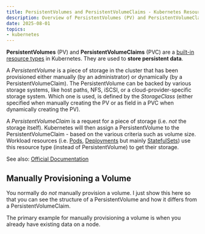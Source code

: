 ```yaml
---
title: PersistentVolumes and PersistentVolumeClaims - Kubernetes Resources
description: Overview of PersistentVolumes (PV) and PersistentVolumeClaims (PVC) in Kubernetes
date: 2025-08-01
topics:
- kubernetes
---
```


**PersistentVolumes** (PV) and **PersistentVolumeClaims** (PVC) are a [built-in resource types](overview.md) in Kubernetes. They are used to **store persistent data**.

A *PersistentVolume* is a piece of storage in the cluster that has been provisioned either manually (by an administrator) or dynamically (by a PersistentVolumeClaim). The PersistentVolume can be backed by various storage systems, like host paths, NFS, iSCSI, or a cloud-provider-specific storage system. Which one is used, is defined by the *StorageClass* (either specified when manually creating the PV or as field in a PVC when dynamically creating the PV).

A *PersistentVolumeClaim* is a request for a piece of storage (i.e. *not* the storage itself). Kubernetes will then assign a PersistentVolume to the PersistentVolumeClaim - based on the various criteria such as volume size. Workload resources (i.e. [Pods](pods.md), [Deployments](deployments.md) but mainly [StatefulSets](stateful-sets.md)) use this resource type (instead of PersistentVolume) to get their storage.

See also: [Official Documentation](https://kubernetes.io/docs/concepts/storage/persistent-volumes/)

## Manually Provisioning a Volume

You normally do *not* manually provision a volume. I just show this here so that you can see the structure of a PersistentVolume and how it differs from a PersistentVolumeClaim.

The primary example for manually provisioning a volume is when you already have existing data on a node.
